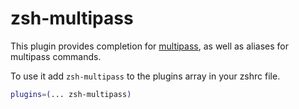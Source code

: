 # zsh-multipass

This plugin provides completion for [multipass](https://multipass.run), as well as aliases
for multipass commands.

To use it add `zsh-multipass` to the plugins array in your zshrc file.

```zsh
plugins=(... zsh-multipass)
